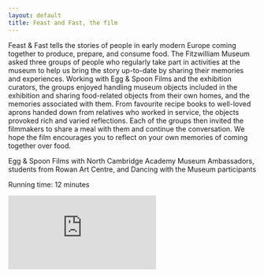 ```yaml
---
layout: default
title: Feast and Fast, the film
---
```


Feast & Fast tells the stories of people in early modern Europe coming together to produce, prepare, and consume food. The Fitzwilliam Museum asked three groups of people who regularly take part in activities at the museum to help us bring the story up-to-date by sharing their memories and experiences. Working with Egg & Spoon Films and the exhibition curators, the groups enjoyed handling museum objects included in the exhibition and sharing food-related objects from their own homes, and the memories associated with them. From favourite recipe books to well-loved aprons handed down from relatives who worked in service, the objects provoked rich and varied reflections. Each of the groups then invited the filmmakers to share a meal with them and continue the conversation. We hope the film encourages you to reflect on your own memories of coming together over food.

Egg & Spoon Films with North Cambridge Academy Museum Ambassadors, students from Rowan Art Centre, and Dancing with the Museum participants

Running time: 12 minutes

<div class="embed-responsive embed-responsive-16by9">
  <iframe class="embed-responsive-item" src="https://www.youtube.com/embed/g_BbPLtqelA" frameborder="0" allow="accelerometer; autoplay; encrypted-media; gyroscope; picture-in-picture" allowfullscreen></iframe>
</div>
